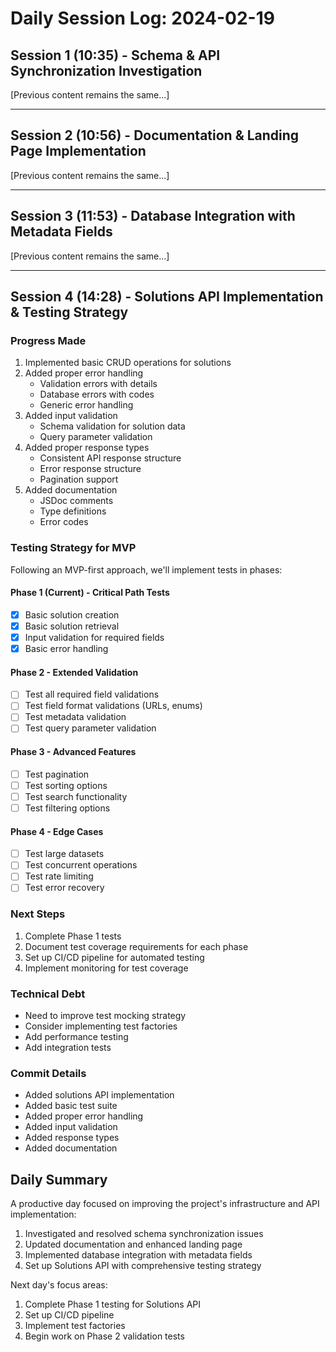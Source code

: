 # Daily Session Log: 2024-02-19

## Session 1 (10:35) - Schema & API Synchronization Investigation

[Previous content remains the same...]

---

## Session 2 (10:56) - Documentation & Landing Page Implementation

[Previous content remains the same...]

---

## Session 3 (11:53) - Database Integration with Metadata Fields

[Previous content remains the same...]

---

## Session 4 (14:28) - Solutions API Implementation & Testing Strategy

### Progress Made
1. Implemented basic CRUD operations for solutions
2. Added proper error handling
   - Validation errors with details
   - Database errors with codes
   - Generic error handling
3. Added input validation
   - Schema validation for solution data
   - Query parameter validation
4. Added proper response types
   - Consistent API response structure
   - Error response structure
   - Pagination support
5. Added documentation
   - JSDoc comments
   - Type definitions
   - Error codes

### Testing Strategy for MVP
Following an MVP-first approach, we'll implement tests in phases:

#### Phase 1 (Current) - Critical Path Tests
- [x] Basic solution creation
- [x] Basic solution retrieval
- [x] Input validation for required fields
- [x] Basic error handling

#### Phase 2 - Extended Validation
- [ ] Test all required field validations
- [ ] Test field format validations (URLs, enums)
- [ ] Test metadata validation
- [ ] Test query parameter validation

#### Phase 3 - Advanced Features
- [ ] Test pagination
- [ ] Test sorting options
- [ ] Test search functionality
- [ ] Test filtering options

#### Phase 4 - Edge Cases
- [ ] Test large datasets
- [ ] Test concurrent operations
- [ ] Test rate limiting
- [ ] Test error recovery

### Next Steps
1. Complete Phase 1 tests
2. Document test coverage requirements for each phase
3. Set up CI/CD pipeline for automated testing
4. Implement monitoring for test coverage

### Technical Debt
- Need to improve test mocking strategy
- Consider implementing test factories
- Add performance testing
- Add integration tests

### Commit Details
- Added solutions API implementation
- Added basic test suite
- Added proper error handling
- Added input validation
- Added response types
- Added documentation

## Daily Summary
A productive day focused on improving the project's infrastructure and API implementation:
1. Investigated and resolved schema synchronization issues
2. Updated documentation and enhanced landing page
3. Implemented database integration with metadata fields
4. Set up Solutions API with comprehensive testing strategy

Next day's focus areas:
1. Complete Phase 1 testing for Solutions API
2. Set up CI/CD pipeline
3. Implement test factories
4. Begin work on Phase 2 validation tests
